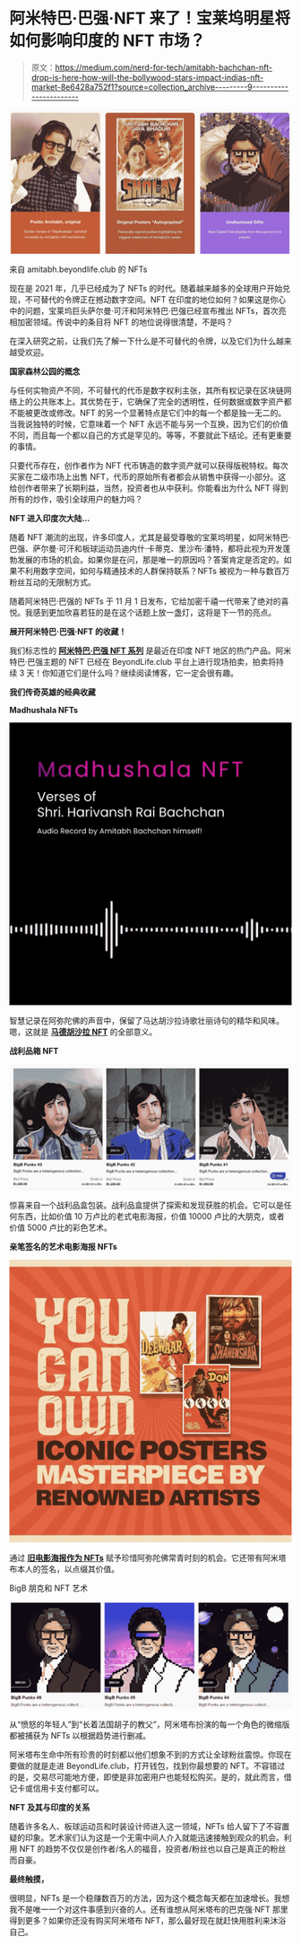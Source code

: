 # 阿米特巴·巴强·NFT 来了！宝莱坞明星将如何影响印度的 NFT 市场？

> 原文：<https://medium.com/nerd-for-tech/amitabh-bachchan-nft-drop-is-here-how-will-the-bollywood-stars-impact-indias-nft-market-8e6428a752f1?source=collection_archive---------9----------------------->

![](img/dc2469261b1a4b77067a381545354ac7.png)

来自 amitabh.beyondlife.club 的 NFTs

现在是 2021 年，几乎已经成为了 NFTs 的时代。随着越来越多的全球用户开始兑现，不可替代的令牌正在撼动数字空间。NFT 在印度的地位如何？如果这是你心中的问题，宝莱坞巨头萨尔曼·可汗和阿米特巴·巴强已经宣布推出 NFTs，首次亮相加密领域。传说中的条目将 NFT 的地位说得很清楚，不是吗？

在深入研究之前，让我们先了解一下什么是不可替代的令牌，以及它们为什么越来越受欢迎。

**国家森林公园的概念**

与任何实物资产不同，不可替代的代币是数字权利主张，其所有权记录在区块链网络上的公共账本上。其优势在于，它确保了完全的透明性，任何数据或数字资产都不能被更改或修改。NFT 的另一个显著特点是它们中的每一个都是独一无二的。当我说独特的时候，它意味着一个 NFT 永远不能与另一个互换，因为它们的价值不同，而且每一个都以自己的方式是罕见的。等等，不要就此下结论。还有更重要的事情。

只要代币存在，创作者作为 NFT 代币铸造的数字资产就可以获得版税特权。每次买家在二级市场上出售 NFT，代币的原始所有者都会从销售中获得一小部分。这给创作者带来了长期利益，当然，投资者也从中获利。你能看出为什么 NFT 得到所有的炒作，吸引全球用户的魅力吗？

**NFT 进入印度次大陆…**

随着 NFT 潮流的出现，许多印度人，尤其是最受尊敬的宝莱坞明星，如阿米特巴·巴强、萨尔曼·可汗和板球运动员迪内什·卡蒂克、里沙布·潘特，都将此视为开发蓬勃发展的市场的机会。如果你是在问，那是唯一的原因吗？答案肯定是否定的。如果不利用数字空间，如何与精通技术的人群保持联系？NFTs 被视为一种与数百万粉丝互动的无限制方式。

随着阿米特巴·巴强的 NFTs 于 11 月 1 日发布，它给加密千禧一代带来了绝对的喜悦。我感到更加欣喜若狂的是在这个话题上放一盏灯，这将是下一节的亮点。

**展开阿米特巴·巴强·NFT 的收藏！**

我们标志性的 [**阿米特巴·巴强 NFT 系列**](https://amitabh.beyondlife.club/) 是最近在印度 NFT 地区的热门产品。阿米特巴·巴强主题的 NFT 已经在 BeyondLife.club 平台上进行现场拍卖，拍卖将持续 3 天！你知道它们是什么吗？继续阅读博客，它一定会很有趣。

**我们传奇英雄的经典收藏**

**Madhushala NFTs**

![](img/88ef2c326ec81a4e6aa3c4a2a072c7cc.png)

智慧记录在阿弥陀佛的声音中，保留了马达胡沙拉诗歌壮丽诗句的精华和风味。嗯，这就是 [**马德胡沙拉 NFT**](https://amitabh.beyondlife.club/explore/category/Madhushala/J0RLMBoWUoBv2PzQ) 的全部意义。

**战利品箱 NFT**

![](img/266856bf0753c0f2dfc079dfab1b2d78.png)

惊喜来自一个战利品盒包装。战利品盒提供了探索和发现获胜的机会。它可以是任何东西，比如价值 10 万卢比的老式电影海报，价值 10000 卢比的大朋克，或者价值 5000 卢比的彩色艺术。

**亲笔签名的艺术电影海报 NFTs**

![](img/c62ed0fbae2039ce4124ad16d949028e.png)

通过 [**旧电影海报作为 NFTs**](https://amitabh.beyondlife.club/explore/category/Physical%20Posters/QobmxgwyU9Bl9LzY) 赋予珍惜阿弥陀佛常青时刻的机会。它还带有阿米塔布本人的签名，以点缀其价值。

BigB 朋克和 NFT 艺术

![](img/d7ff6fa7ceb1586e621ceb65bcb18463.png)

从“愤怒的年轻人”到“长着法国胡子的教父”，阿米塔布扮演的每一个角色的微缩版都被捕获为 NFTs 以根据趋势进行删减。

阿米塔布生命中所有珍贵的时刻都以他们想象不到的方式让全球粉丝震惊。你现在要做的就是走进 BeyondLife.club，打开钱包，找到你最想要的 NFT。不容错过的是，交易尽可能地方便，即使是非加密用户也能轻松购买。是的，就此而言，借记卡或信用卡支付都可以。

**NFT 及其与印度的关系**

随着许多名人、板球运动员和时装设计师进入这一领域，NFTs 给人留下了不容置疑的印象。艺术家们认为这是一个无需中间人介入就能迅速接触到观众的机会。利用 NFT 的趋势不仅仅是创作者/名人的福音，投资者/粉丝也以自己是真正的粉丝而自豪。

**最终触摸，**

很明显，NFTs 是一个稳赚数百万的方法，因为这个概念每天都在加速增长。我想我不是唯一一个对这件事感到兴奋的人。还有谁想从阿米塔布的巴克强·NFT 那里得到更多？如果你还没有购买阿米塔布 NFT，那么最好现在就赶快用胜利来沐浴自己。